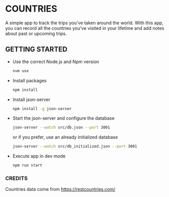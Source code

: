 # COUNTRIES
A simple app to track the trips you've taken around the world. With this app, you can record all the countries you've visited in your lifetime and add notes about past or upcoming trips.

## GETTING STARTED

- Use the correct Node.js and Npm version
  ```bash
  nvm use
  ```
- Install packages
  ```bash
  npm install
  ```
- Install json-server
  ```bash
  npm install -g json-server
  ```
- Start the json-server and configure the database
  ```bash
  json-server --watch src/db.json --port 3001
  ```
  or if you prefer, use an already initialized database
  ```bash
  json-server --watch src/db_initialized.json --port 3001
  ```

- Execute app in dev mode
  ```bash
  npm run start
  ```
  
### CREDITS
Countries data come from https://restcountries.com/